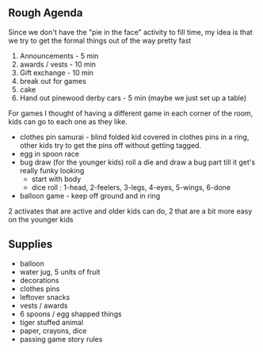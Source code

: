 ## Rough Agenda ##

Since we don't have the "pie in the face" activity to fill time, my idea is that we try to get the formal things out of the way pretty fast

1. Announcements - 5 min
2. awards / vests - 10 min
3. Gift exchange - 10 min
5. break out for games
6. cake
4. Hand out pinewood derby cars - 5 min (maybe we just set up a table)

For games I thought of having a different game in each corner of the room, kids can go to each one as they like.

* clothes pin samurai - blind folded kid covered in clothes pins in a ring, other kids try to get the pins off without getting tagged.
* egg in spoon race
* bug draw (for the younger kids) roll a die and draw a bug part till it get's really funky looking
    * start with body
    * dice roll :  1-head, 2-feelers, 3-legs, 4-eyes, 5-wings, 6-done
* balloon game - keep off ground and in ring

2 activates that are active and older kids can do, 2 that are a bit more easy on the younger kids

## Supplies ##

* balloon
* water jug, 5 units of fruit
* decorations
* clothes pins
* leftover snacks
* vests / awards
* 6 spoons / egg shapped things
* tiger stuffed animal
* paper, crayons, dice
* passing game story rules